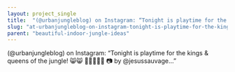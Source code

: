 ```yaml
---
layout: project_single
title:  "(@urbanjungleblog) on Instagram: “Tonight is playtime for the kings & queens of the jungle!    by @jesussauvage…”"
slug: "at-urbanjungleblog-on-instagram-tonight-is-playtime-for-the-kings-queens-of-the-jungle-by-at-jesussauvage"
parent: "beautiful-indoor-jungle-ideas"
---
```

(@urbanjungleblog) on Instagram: “Tonight is playtime for the kings & queens of the jungle! 😸😸 🌴🌵🍀🌱🌿 📷 by @jesussauvage…”